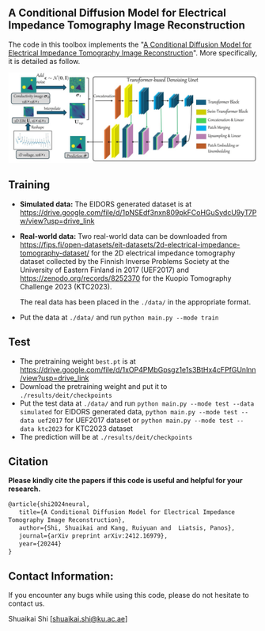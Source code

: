 ## A Conditional Diffusion Model for Electrical Impedance Tomography Image Reconstruction  
The code in this toolbox implements the "[A Conditional Diffusion Model for Electrical Impedance Tomography Image Reconstruction](https://arxiv.org/abs/2412.16979)". More specifically, it is detailed as follow.

![](./net.jpg)



## Training

- **Simulated data:** The EIDORS generated dataset is at https://drive.google.com/file/d/1pNSEdf3nxn809pkFCoHGuSydcU9yT7Pw/view?usp=drive_link

- **Real-world data:** Two real-world data can be downloaded from https://fips.fi/open-datasets/eit-datasets/2d-electrical-impedance-tomography-dataset/ for the 2D electrical impedance tomography dataset collected by the Finnish Inverse Problems Society at the University of Eastern Finland in 2017 (UEF2017) and https://zenodo.org/records/8252370 for the Kuopio Tomography Challenge 2023 (KTC2023).

  The real data has been placed in the `./data/` in the appropriate format.

- Put the data at `./data/` and run `python main.py --mode train`



## Test

- The pretraining weight `best.pt` is at https://drive.google.com/file/d/1xOP4PMbGpsgz1e1s3BtHx4cFPfGUnlnn/view?usp=drive_link
- Download the pretraining weight and put it to `./results/deit/checkpoints`
- Put the test data at `./data/`  and run `python main.py --mode test --data simulated` for EIDORS generated data, `python main.py --mode test --data uef2017` for UEF2017 dataset or `python main.py --mode test --data ktc2023`  for KTC2023 dataset
- The prediction will be at  `./results/deit/checkpoints`

## Citation

**Please kindly cite the papers if this code is useful and helpful for your research.**
```
@article{shi2024neural,
   title={A Conditional Diffusion Model for Electrical Impedance Tomography Image Reconstruction},
   author={Shi, Shuaikai and Kang, Ruiyuan and  Liatsis, Panos},
   journal={arXiv preprint arXiv:2412.16979},
   year={20244}
}
```

## Contact Information:

If you encounter any bugs while using this code, please do not hesitate to contact us.



Shuaikai Shi [shuaikai.shi@ku.ac.ae] 









